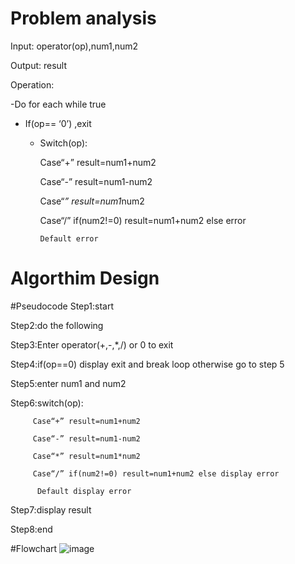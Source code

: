 # Problem analysis

Input: operator(op),num1,num2

Output: result

Operation:

-Do for each while true

  - If(op== ‘0’) ,exit 
  
    - Switch(op): 
    
         Case“+” result=num1+num2
         
         Case“-” result=num1-num2
         
         Case“*” result=num1*num2
         
         Case“/” if(num2!=0) result=num1+num2 else error
         
          Default error
# Algorthim Design

#Pseudocode
Step1:start

Step2:do the following

Step3:Enter operator(+,-,*,/) or 0 to exit

Step4:if(op==0) display exit and break loop otherwise go to step 5

Step5:enter num1 and num2

Step6:switch(op):

         Case“+” result=num1+num2
         
         Case“-” result=num1-num2
         
         Case“*” result=num1*num2
         
         Case“/” if(num2!=0) result=num1+num2 else display error
         
          Default display error
Step7:display result

Step8:end

#Flowchart
![image](https://github.com/SWEG-2015EC-Batch/Free-Thinkers/assets/117913089/0baab4d2-26e5-4303-b208-086b3f721e62)
